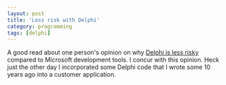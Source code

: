 ```yaml
---
layout: post
title: 'Less risk with Delphi'
category: programming
tags: [delphi]
---
```


A good read about one person's opinion on why <a href="http://blogs.borland.com/nickhodges/archive/2006/07/25/26224.aspx">Delphi is less risky</a> compared to Microsoft development tools.  I concur with this opinion.  Heck just the other day I incorporated some Delphi code that I wrote some 10 years ago into a customer application.
